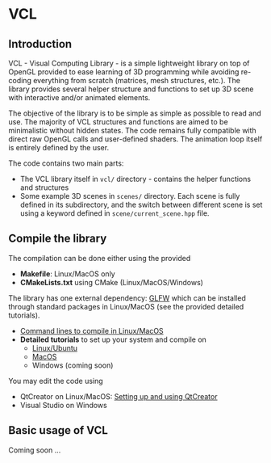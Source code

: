 # VCL



## Introduction


VCL - Visual Computing Library - is a simple lightweight library on top of OpenGL provided to ease learning of 3D programming while avoiding re-coding everything from scratch (matrices, mesh structures, etc.). The library provides several helper structure and functions to set up 3D scene with interactive and/or animated elements.


The objective of the library is to be simple as simple as possible to read and use.
The majority of VCL structures and functions are aimed to be minimalistic without hidden states. The code remains fully compatible with direct raw OpenGL calls and user-defined shaders. The animation loop itself is entirely defined by the user.


The code contains two main parts:
* The VCL library itself in `vcl/` directory - contains the helper functions and structures
* Some example 3D scenes in `scenes/` directory. Each scene is fully defined in its subdirectory, and the switch between different scene is set using a keyword defined in `scene/current_scene.hpp` file.



## Compile the library



The compilation can be done either using the provided
* **Makefile**: Linux/MacOS only 
* **CMakeLists.txt** using CMake (Linux/MacOS/Windows)


The library has one external dependency: [GLFW](https://www.glfw.org/) which can be installed through standard packages in Linux/MacOS (see the provided detailed tutorials).



* [Command lines to compile in Linux/MacOS](doc/compilation.md#command_line)
* **Detailed tutorials** to set up your system and compile on
  * [Linux/Ubuntu](doc/compilation.md#Ubuntu)
  * [MacOS](doc/compilation.md#MacOS)
  * Windows (coming soon)



You may edit the code using
* QtCreator on Linux/MacOS: [Setting up and using QtCreator](doc/qtcreator.md)
* Visual Studio on Windows











## Basic usage of VCL


Coming soon ...





<!-- 
### Note on Compilation / Execution 


When editing the source code (without adding/removing files), you don't need to run CMake every time, but only call Makefile. The following command can be used from the vcl/ directory:


$ make -C build/


$ build/pgm



## Using QTCreator with CMake (Linux/MacOs)


Call qtcreator from vcl/ directory


$ qtcreator CMakeLists.txt &


Then follow the configuration steps from the GUI.


By default, a temporary directory build-cmake-Desktop-Default is created (in the parent directory of CMakeLists.txt file), as well as a file CMakeLists.txt.user (same directory than CMakeLists.txt file). Both can be removed safely.






## On Windows system with Visual Studio 


- Use CMakeLists.txt with Visual Studio
- Precompiled version of GLFW3 is provided (precompiled/glfw3_win)
- You need to copy data/ and shaders/ directories in the executable directory -->